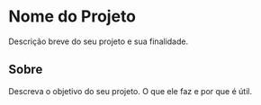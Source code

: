 # Nome do Projeto

Descrição breve do seu projeto e sua finalidade.

## Sobre

Descreva o objetivo do seu projeto. O que ele faz e por que é útil.

